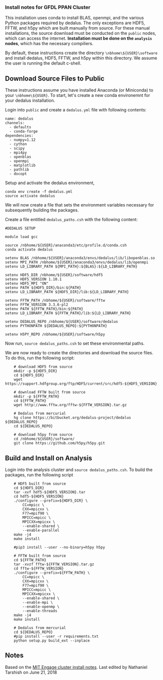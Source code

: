 ### Install notes for GFDL PPAN Cluster 

This installation uses conda to install BLAS, openmpi, and the various Python packages required by dedalus. The only exceptions are HDF5, FFTW, and h5py which are built manually from source. For these manual installations, the source download must be conducted on the `public` nodes, which can access the internet. **Installation must be done on the `analysis` nodes**, which has the necessary compiliers.

By default, these instructions create the directory ``\nbhome\${USER}\software`` and install dedalus, HDF5, FFTW, and h5py within this directory. We assume the user is running the default c-shell. 

Download Source Files to Public 
-------------------------------

These instructions assume you have installed Anaconda (or Miniconda) to your ``\nbhome\${USER}``. To start, let's create a new conda environemnt for your dedalus installation. 

Login into ``public`` and create a  ``dedalus.yml`` file with following contents:

```
name: dedalus 
channels:
  - defaults
  - conda-forge 
dependencies:
  - numpy=1.12 
  - cython 
  - scipy 
  - mpi4py 
  - openblas 
  - openmpi 
  - matplotlib
  - pathlib
  - docopt
```

Setup and activate the dedalus environment, 
```
conda env create -f dedalus.yml
source activate dedalus 
```

We will now create a file that sets the environment variables necessary for subsequently building the packages.

Create a file entitled ``dedalus_paths.csh`` with the following content:
```
#DEDALUS SETUP

module load gcc

source /nbhome/${USER}/anaconda3/etc/profile.d/conda.csh
conda activate dedalus

setenv BLAS /nbhome/${USER}/anaconda3/envs/dedalus/lib/libopenblas.so
setenv MPI_PATH /nbhome/${USER}/anaconda3/envs/dedalus/lib/openmpi
setenv LD_LIBRARY_PATH ${MPI_PATH}:${BLAS}:${LD_LIBRARY_PATH}

setenv HDF5_DIR /nbhome/${USER}/software/hdf5
setenv HDF5_VERSION 1.10.1
setenv HDF5_MPI "ON"
setenv PATH ${HDF5_DIR}/bin:${PATH}
setenv LD_LIBRARY_PATH ${HDF5_DIR}/lib:${LD_LIBRARY_PATH}

setenv FFTW_PATH /nbhome/${USER}/software/fftw
setenv FFTW_VERSION 3.3.6-pl2
setenv PATH ${FFTW_PATH}/bin:${PATH}
setenv LD_LIBRARY_PATH ${FFTW_PATH}/lib:${LD_LIBRARY_PATH}

setenv DEDALUS_REPO /nbhome/${USER}/software/dedalus
setenv PYTHONPATH ${DEDALUS_REPO}:${PYTHONPATH}

setenv H5PY_REPO /nbhome/${USER}/software/h5py
```

Now run, ``source dedalus_paths.csh`` to set these environmental paths. 
 
We are now ready to create the directories and download the source files. To do this, run the following script:
 
```
    # download HDF5 from source
    mkdir -p ${HDF5_DIR}
    cd ${HDF5_DIR}
    wget https://support.hdfgroup.org/ftp/HDF5/current/src/hdf5-${HDF5_VERSION}.tar

    # download FFTW built from source
    mkdir -p ${FFTW_PATH}
    cd ${FFTW_PATH}
    wget http://www.fftw.org/fftw-${FFTW_VERSION}.tar.gz

    # Dedalus from mercurial
    hg clone https://bitbucket.org/dedalus-project/dedalus ${DEDALUS_REPO}
    cd ${DEDALUS_REPO}

    # download h5py from source
    cd /nbhome/${USER}/software/
    git clone https://github.com/h5py/h5py.git
```

Build and Install on Analysis
------------------------
Login into the analysis cluster and  ``source dedalus_paths.csh``. To build the packages, run the following script 

```
    # HDF5 built from source
    cd ${HDF5_DIR}
    tar -xvf hdf5-${HDF5_VERSION}.tar
    cd hdf5-${HDF5_VERSION}
    ./configure --prefix=${HDF5_DIR} \
        CC=mpicc \
        CXX=mpicxx \
        F77=mpif90 \
        MPICC=mpicc \
        MPICXX=mpicxx \
        --enable-shared \
        --enable-parallel
    make -j4
    make install
    
    #pip3 install --user --no-binary=h5py h5py

    # FFTW built from source
    cd ${FFTW_PATH}
    tar -xvzf fftw-${FFTW_VERSION}.tar.gz
    cd fftw-${FFTW_VERSION}
    ./configure --prefix=${FFTW_PATH} \
        CC=mpicc \
        CXX=mpicxx \
        F77=mpif90 \
        MPICC=mpicc \
        MPICXX=mpicxx \
        --enable-shared \
        --enable-mpi \
        --enable-openmp \
        --enable-threads
    make -j4
    make install

    # Dedalus from mercurial
    cd ${DEDALUS_REPO}
    #pip install --user -r requirements.txt
    python setup.py build_ext --inplace
```

Notes
-----
Based on the [MIT Engage cluster install notes](http://dedalus-project.readthedocs.io/en/latest/machines/engaging/engaging.html). Last edited by Nathaniel Tarshish on June 21, 2018 

